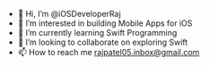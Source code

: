 - 👋 Hi, I’m @iOSDeveloperRaj
- 👀 I’m interested in building Mobile Apps for iOS 
- 🌱 I’m currently learning Swift Programming
- 💞️ I’m looking to collaborate on exploring Swift 
- 📫 How to reach me rajpatel05.inbox@gmail.com



<!---
iOSDeveloperEric/iOSDeveloperEric is a ✨ special ✨ repository because its `README.md` (this file) appears on your GitHub profile.
You can click the Preview link to take a look at your changes.
--->
